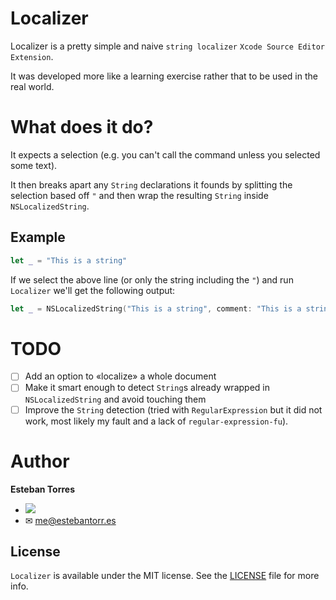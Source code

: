 # Localizer

Localizer is a pretty simple and naive `string localizer` `Xcode Source Editor Extension`.

It was developed more like a learning exercise rather that to be used in the real world.

# What does it do?

It expects a selection (e.g. you can't call the command unless you selected some text).

It then breaks apart any `String` declarations it founds by splitting the selection based off `"` and then wrap the resulting `String` inside `NSLocalizedString`.

## Example

```swift
let _ = "This is a string"
```

If we select the above line (or only the string including the `"`) and run `Localizer` we'll get the following output:

```swift
let _ = NSLocalizedString("This is a string", comment: "This is a string")
```

# TODO

- [ ] Add an option to «localize» a whole document
- [ ] Make it smart enough to detect `String`s already wrapped in `NSLocalizedString` and avoid touching them
- [ ] Improve the `String` detection (tried with `RegularExpression` but it did not work, most likely my fault and a lack of `regular-expression-fu`).

# Author
__Esteban Torres__ 

- [![](https://img.shields.io/badge/twitter-esttorhe-brightgreen.svg)](https://twitter.com/esttorhe) 
- ✉ me@estebantorr.es

## License

`Localizer` is available under the MIT license. See the [LICENSE](LICENSE) file for more info.
